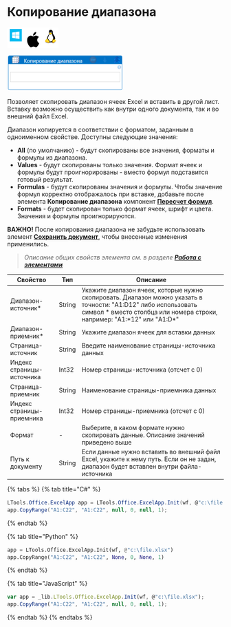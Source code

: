# Копирование диапазона

![](<../../../.gitbook/assets/image (100) (1) (1) (1) (1) (2) (220).png>)

![](<../../../.gitbook/assets/Копирование диапазона.png>)

Позволяет скопировать диапазон ячеек Excel и вставить в другой лист. Вставку возможно осуществить как внутри одного документа, так и во внешний файл Excel. 

Диапазон копируется в соответствии с форматом, заданным в одноименном свойстве. Доступны следующие значения: 
- **All** (по умолчанию) - будут скопированы все значения, форматы и формулы из диапазона. 
- **Values** - будут скопированы только значения. Формат ячеек и формулы будут проигнорированы - вместо формул подставится готовый результат.
- **Formulas** - будут скопированы значения и формулы. Чтобы значение формул корректно отображалось при вставке, добавьте после элемента **Копирование диапазона** компонент [**Пересчет формул**](https://docs.primo-rpa.ru/primo-rpa/g_elements/osnovnye-elementy/prilozhenie-excel/el_excel_calc).
- **Formats** - будет скопирован только формат ячеек, шрифт и цвета. Значения и формулы проигнорируются.

**ВАЖНО!** После копирования диапазона не забудьте использовать элемент [**Сохранить документ**](https://docs.primo-rpa.ru/primo-rpa/g_elements/osnovnye-elementy/prilozhenie-excel/el_excel_save), чтобы внесенные изменения применились.

> _Описание общих свойств элемента см. в разделе_ [_**Работа с элементами**_](https://docs.primo-rpa.ru/primo-rpa/primo-studio/process/elements)

| Свойство | Тип                | Описание        |
| -------- | ------------------ | --------------- |
| Диапазон-источник\* | String  | Укажите диапазон ячеек, которые нужно скопировать. Диапазон можно указать в точности: "A1:D12" либо использовать символ \* вместо столбца или номера строки, например: "A1:\*12" или "A1:D*" |
| Диапазон-приемник\* | String  | Укажите диапазон ячеек для вставки данных |
| Страница-источник   | String  | Введите наименование страницы-источника данных |
| Индекс страницы-источника | Int32 | Номер страницы-источника (отсчет с 0) |
| Страница-приемник   | String   | Наименование страницы-приемника данных |
| Индекс страницы-приемника | Int32  | Номер страницы-приемника (отсчет с 0) |
| Формат              | -  | Выберите, в каком формате нужно скопировать данные. Описание значений приведено выше |
| Путь к документу    | String  | Если данные нужно вставить во внешний файл Excel, укажите к нему путь. Если он не задан, диапазон будет вставлен внутри файла-источника |

{% tabs %}
{% tab title="C#" %}
```csharp
LTools.Office.ExcelApp app = LTools.Office.ExcelApp.Init(wf, @"c:\file.xlsx");
app.CopyRange("A1:C22", "A1:C22", null, 0, null, 1);
```
{% endtab %}

{% tab title="Python" %}
```python
app = LTools.Office.ExcelApp.Init(wf, @"c:\file.xlsx")
app.CopyRange("A1:C22", "A1:C22", None, 0, None, 1)
```
{% endtab %}

{% tab title="JavaScript" %}
```javascript
var app = _lib.LTools.Office.ExcelApp.Init(wf, @"c:\file.xlsx");
app.CopyRange("A1:C22", "A1:C22", null, 0, null, 1);
```
{% endtab %}
{% endtabs %}

